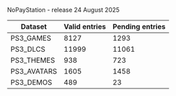 NoPayStation - release 24 August 2025

|  Dataset  |Valid entries|Pending entries|
|-----------|-------------|---------------|
| PS3_GAMES |     8127    |      1293     |
|  PS3_DLCS |    11999    |     11061     |
| PS3_THEMES|     938     |      723      |
|PS3_AVATARS|     1605    |      1458     |
| PS3_DEMOS |     489     |       23      |